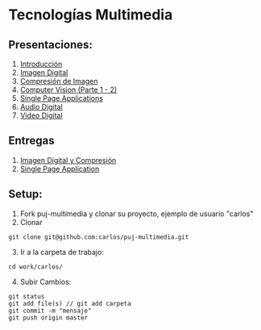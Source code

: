 # Tecnologías Multimedia

## Presentaciones:

1. [Introducción](https://docs.google.com/presentation/d/e/2PACX-1vRwF9319d3DsYBsJcmMYQZzxGtoxAoC-p_EoNfjzO-gm8UurBlilPsSRRNdWFO5ZZlvhLMdXj21J7vX/pub?start=false&loop=false&delayms=3000)
2. [Imagen Digital](https://docs.google.com/presentation/d/e/2PACX-1vRom2yv2YodQq1ZQpW4hc8wHSfFlHsGnRMztyZOxlFGws5_rcmVF2q2EGOf43ivEdKYrhSGqBM4U6vw/pub?start=false&loop=false&delayms=3000)
3. [Compresión de Imagen](https://docs.google.com/presentation/d/e/2PACX-1vRnicNetLfItrpZLZ2U83iOCGFQ8V3x0fhsGdDxJDPGIItRIjwbg2YqKjQgl6ge6MbvF2IfwEFS9A5x/pub?start=false&loop=false&delayms=3000)
4. [Computer Vision (Parte 1 - 2)](https://docs.google.com/presentation/d/e/2PACX-1vTNgJMhSSwUDx7R9M5BfFLWTYiQFebAE82emkXcHXxU9NpEkAOb9Mm2DojW_NXN2TwXsj4sUs_8LQh6/pub?start=false&loop=false&delayms=3000)
5. [Single Page Applications](https://docs.google.com/presentation/d/e/2PACX-1vRlsoEN2FpehZghqHXefxyoBRkRZ6G_I_gUgJp47sn8zvPajK_iCIVP45ztjpYYAw3aIEvAWSCsIKoq/pub?start=false&loop=false&delayms=3000)
6. [Audio Digital](https://docs.google.com/presentation/d/e/2PACX-1vSVIC9C_H7bGii_KyQyZj92VlBFQnQdw3VPCYj4R3jylGtNAUGp2h0X0UeZ00FxUuatBkr7BKXNsKKn/pub?start=false&loop=false&delayms=3000)
7. [Video Digital](https://docs.google.com/presentation/d/e/2PACX-1vTXbTVdl3GDncOS28Tr_tTIWEu1L6_3tRm4429Kb4bySQFAfOEB2VhiGZeo6D7ybNserdpnxkH7U55X/pub?start=false&loop=false&delayms=3000)

## Entregas

1. [Imagen Digital y Compresión](https://docs.google.com/document/d/e/2PACX-1vTFk7ffLYDwzZvqeffmEpFlNwVlt_3kQ_lewuaAK80VJggs3_ffQojGAsbeUdvE82qtxUvKO16IQubA/pub)
2. [Single Page Application](https://docs.google.com/document/d/e/2PACX-1vQnYabP2x1Fq3E1qIW6yx29aEUTHq6iE3b2uL5jDAaxSgxZLf9kIF4fxlDtU2T2NJdqP1FHCKPJfTyy/pub)

## Setup:

1. Fork puj-multimedia y clonar su proyecto, ejemplo de usuario "carlos"
2. Clonar
```
git clone git@github.com:carlos/puj-multimedia.git
```
3. Ir a la carpeta de trabajo:
```
cd work/carlos/
```
4. Subir Cambios:
```
git status
git add file(s) // git add carpeta
git commit -m "mensaje"
git push origin master
```
